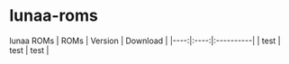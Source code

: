 # lunaa-roms
lunaa ROMs
| ROMs | Version | Download |
|----:|:----:|:----------|
| test | test | test | 
